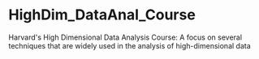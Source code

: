 # HighDim_DataAnal_Course
Harvard's High Dimensional Data Analysis Course: A focus on several techniques that are widely used in the analysis of high-dimensional data
